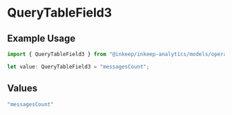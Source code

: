 # QueryTableField3

## Example Usage

```typescript
import { QueryTableField3 } from "@inkeep/inkeep-analytics/models/operations";

let value: QueryTableField3 = "messagesCount";
```

## Values

```typescript
"messagesCount"
```